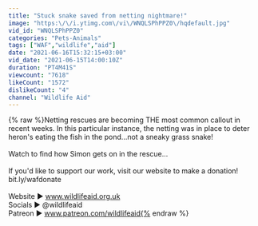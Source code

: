 ```yaml
---
title: "Stuck snake saved from netting nightmare!"
image: "https:\/\/i.ytimg.com\/vi\/WNQLSPhPPZ0\/hqdefault.jpg"
vid_id: "WNQLSPhPPZ0"
categories: "Pets-Animals"
tags: ["WAF","wildlife","aid"]
date: "2021-06-16T15:32:15+03:00"
vid_date: "2021-06-15T14:00:10Z"
duration: "PT4M41S"
viewcount: "7618"
likeCount: "1572"
dislikeCount: "4"
channel: "Wildlife Aid"
---
```

{% raw %}Netting rescues are becoming THE most common callout in recent weeks. In this particular instance, the netting was in place to deter heron's eating the fish in the pond...not a sneaky grass snake!<br /><br />Watch to find how Simon gets on in the rescue...<br /><br />If you'd like to support our work, visit our website to make a donation! <br />bit.ly/wafdonate <br /><br />Website ► www.wildlifeaid.org.uk<br />Socials   ► @wildlifeaid<br />Patreon  ► www.patreon.com/wildlifeaid{% endraw %}
